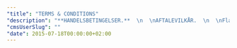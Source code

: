 ```yaml
---
"title": "TERMS & CONDITIONS"
"description": "**HANDELSBETINGELSER.**  \n  \nAFTALEVILKÅR.  \n  \nFlanoer.dk drives af:  \nFlanør  \nNordre Frihavnsgade 18  \n2100 København Ø  \n  \nCVR nr.: 33588666  \nMail: info@flanoer.dk  \nFlanørs almindelige salgs- og leveringsbetingelser gælder for ethvert salg og enhver  \nleverance fra Flanør, medmindre der mellem dig og Flanør er indgået en skriftlig aftale, der fraviger bestemmelserne, eller bestemmelserne i øvrigt måtte være i strid med præceptive regler for forbrugere. Som forbruger er du derfor beskyttet af den gældende lovgivning på området, dvs. primært købeloven og forbrugeraftaleloven.  \n  \nFlanør gemmer ikke en egentlig kopi af aftalen mellem dig og Flanoer.dk, men foretager alene en teknisk lagring af aftalens indhold. Du skal derfor selv at gemme bevis for din handel. I din pakke forefindes en faktura, som er dit bevis på handlen. Denne skal gemmes og forevises ved eventuelle reklamationer.  \n  \n**Priser**  \n  \nVores priser er fastsat i overensstemmelse med nuværende råvarepriser og med forbehold for eventuelle ændringer i valuta og moms. Alle vores priser er i danske kroner og inklusive 25 procent moms. Bliver momssatsen ændret, forbeholder vi os ret til at justere vores priser tilsvarende. Vi tager forbehold for eventuelle tryk- og skrivefejl samt udsolgte og udgåede varer.  \n  \n**Betaling**  \n  \nVi modtager betaling via Snipcart med følgende kort:  \nVisa  \nJCB  \nMasterCard  \nVisa Electron  \n  \nAlle kortbetalinger på Flanoer.dk er gennem en sikker SSL krypteret server fra Stripe.  \n  \nVi hæver først beløbet på din konto, når ordren er godkendt og sendt afsted fra os. Kvitteringen, som skal bruges ved eventuel returnering og reklamation, kommer sammen med din pakke, hvorfor den derfor skal gemmes. Den e-mail, du modtager fra os ved bestillingen, er IKKE en kvittering og er derfor ikke tilstrækkelig i forbindelse med returnering eller reklamation. I tilfælde af at varen udebliver, får du selvfølgelig pengene tilbage.  \n  \n**Leveringsmåder**  \n  \nFlanoer.dk sender pakker med Post Danmark.  \n  \nForsendelse i Danmark:  \nVi tilbyder gratis levering ved afhentning af pakke på dit lokale posthus/afhentningssted.  \n  \nAl forsendelse er forsikret og har et tracking nummer, således at forsendelsen kan følges. Når ordren er sendt, vil du modtage en mail med tracking nummer og den forventede leveringstid. Varen forventes leveres indenfor 1-3 dage.   \n  \nForsendelse til udlandet:  \nForsendelse til Europa er 85 DKK – 150 DKK alt efter hvilke land.  \nForsendelse til resten af verden er 250 DKK.  \nVi tager vi forbehold for betingelserne for den lokale udbringning, og kan derfor ikke garantere et bestemt leveringstidspunkt ved udlandslevering. Vi er ikke ansvarlige for, om det nationale toldvæsen i dit land opkræver told og moms på forsendelser.  \nVaren forventes leveres indenfor 1-8 dage.  \n  \n**Retur- og fortrydelsesret**  \n  \nHvis du fortryder dit køb, har du en fortrydelsesret på 14 dage efter, at du har modtaget varen. For at retur- og fortrydelsesretten kan udnyttes, skal du enten have returneret varen eller have informeret Flanør på info@flanoer.dk inden 14 dage efter, at du har modtaget varen. Varen skal ligeledes returneres i samme stand og mængde, som da du modtog den samt returneres i original emballage. Du skal yderligere vedlægge fakturaen og retursedlen, som medfulgte i pakken, da du modtog den. Flanør betaler forsendelsesomkostningerne (gælder kun for returnering inden for Danmarks grænser), såfremt du benytter vores returlabel. Denne returlabel modtager du ved at kontakte os på info@flanoer.dk. Hvis du ikke benytter vores returlabel, eller returnerer fra udlandet, skal du selv betale forsendelsesomkostningerne.  \n  \nReturadressen er:  \nFlanør  \nKalkbrænderivej Flanør  \n2100 København Ø  \nCVR nr.: 33588666  \n  \nFlanør tilbagebetaler købsprisen hurtigst muligt efter, at vi har modtaget varen retur eller senest 14 dage efter, at vi har modtaget dokumentation for din beslutning om fortrydelse samt dokumentation for varens returnering. Flanør tilbagebetaler kun returvaren, såfremt returvaren lever op til betingelserne for, at retur- og fortrydelsesretten kan udnyttes. Flanør anser ibrugtaget tøj som værende ikke salgsbare, hvorfor vi oftest betragter eventuelle returnerede ibrugtagne varer med en 100% værdiforringelse samt en kompensation svarende hertil. Vi efterstræber at kreditere returvarer hver mandag. Hvis du har betalt med MasterCard, går der ca. to uger efter kreditering, før pengene er på din konto.  \n  \n**Reklamation**  \n  \nDu har, når du handler hos Flanoer.dk, ifølge købeloven, to års reklamationsret på mangelfulde varer. Skulle du, ved levering, være så uheldig at modtage en forkert eller beskadiget vare, skal du reklamere inden for en rimelig tid, efter du har opdaget manglen, dog senest 14 dage fra leveringsdagen. Det er dog en forudsætning for at udnytte reklamationsretten, at manglen ikke er opstået som følge af fejlagtig brug af varen eller af anden skadevoldende adfærd. Reklamationer kan meddeles på tlf. +45 53705222 eller pr. e-mail. Vi forbeholder os ret til at afhjælpe en mangel eller erstatte med en tilsvarende ubeskadiget vare frem for at betale købssummen tilbage.  \n  \n**Risiko og ansvar**  \n  \nAnsvaret for varen overgår til dig, når varen er leveret til dig. Herefter overgår ansvaret for varen først til Flanør, når Flanør har modtaget den returnerede vare. Flanør kan ikke drages til ansvar for andet, end hvad der følger af dansk lovgivning .  \n  \n**Håndtering af personoplysninger**  \n  \nSom kunde hos Flanoer.dk er du omfattet af persondatalovens regler. Flanør sikrer, at vores personlige data håndteres med den strengeste fortrolighed. Dine personlige oplysninger anvendes udelukkende med det formål at behandle ordren. Intet vil under ingen omstændigheder fremsendes eller sælges til tredjepart.  \n  \n**Klagemuligheder**  \n  \nDet er muligt at klage til Forbrugerklagenævnet på www.forbrug.dk. Den Forbrugerklagenævnet kan også findes på følgende adresse:  \n  \nForbrugerklagenævnet  \nCarl Jacobsens Vej 35  \n2500 Valby  \n+45 41715000  \n  \nVi ønsker altid at forbedre os, så vi vil selvfølgelig også gerne høre fra dig. Vi kan kontaktes på info@flanoer.dk eller tlf.: +45 53705222."
"cmsUserSlug": ""
"date": 2015-07-18T00:00:00+02:00
---
```


